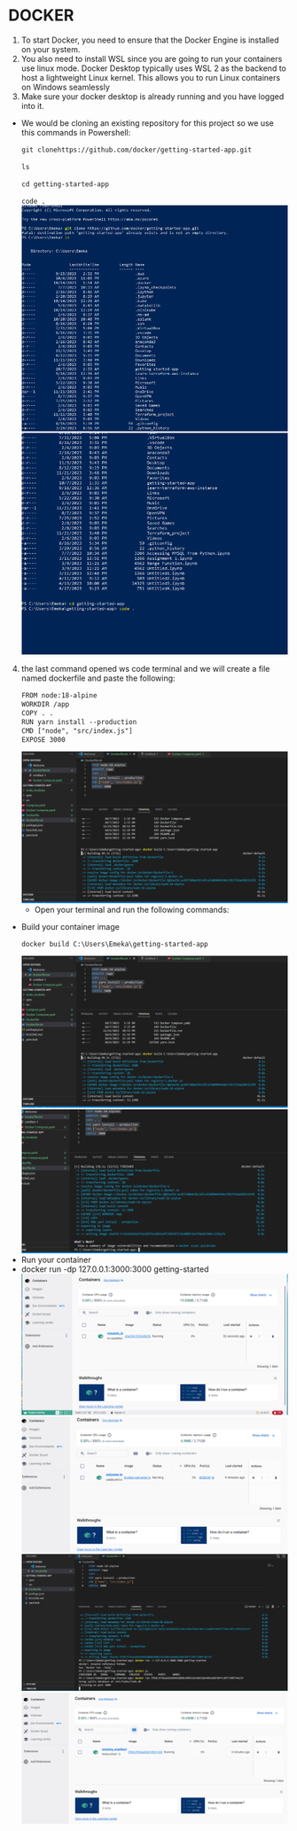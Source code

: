 # DOCKER
1. To start Docker, you need to ensure that the Docker Engine is installed on your system. 
2. You also need to install WSL since you are going to run your containers use linux mode. Docker Desktop typically uses WSL 2 as the backend to host a lightweight Linux kernel.
This allows you to run Linux containers on Windows seamlessly
3. Make sure your docker desktop is already running and you have logged into it.
- We would be cloning an existing repository for this project so we use this commands in Powershell:
    ```
    git clonehttps://github.com/docker/getting-started-app.git
    ```
    `ls`

    `cd getting-started-app`

    `code .`
![doc](1.PNG)
![doc](2.PNG)
4. the last command opened ws code terminal and we will create a file named dockerfile and paste the following:
    ```
    FROM node:18-alpine
    WORKDIR /app
    COPY . .
    RUN yarn install --production
    CMD ["node", "src/index.js"]
    EXPOSE 3000

    ```
    ![doc](3.PNG)
    - Open your terminal and run the following commands:
- Build your container image
    ```
    docker build C:\Users\Emeka\getting-started-app
    ```
    ![doc](3.PNG)
    ![doc](4.PNG)
- Run your container
- docker run -dp 127.0.0.1:3000:3000 getting-started
![doc](5.PNG)
![doc](6.PNG)
![doc](7.PNG)
![doc](8.PNG)